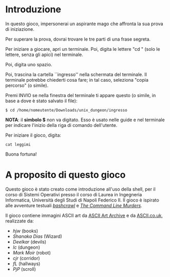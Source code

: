 # Introduzione

In questo gioco, impersonerai un aspirante mago che affronta la sua prova di iniziazione.

Per superare la prova, dovrai trovare le tre parti di una frase segreta.

Per iniziare a giocare, apri un terminale. Poi, digita le lettere "cd " (solo le lettere, senza gli apici) nel terminale.

Poi, digita uno spazio.

Poi, trascina la cartella ``ingresso'' nella schermata del terminale. Il terminale potrebbe chiederti cosa fare; in tal caso, seleziona "copia percorso" (o simile).

Premi INVIO se nella finestra del terminale ti appare questo
(o simile, in base a dove è stato salvato il file):

```
$ cd /home/nomeutente/Downloads/unix_dungeon/ingresso
```

**NOTA**: il **simbolo $** non va digitato. Esso è usato nelle guide e nel terminale per indicare l'inizio della riga di comando dell'utente. 

Per iniziare il gioco, digita:

```
cat leggimi
```

Buona fortuna!



# A proposito di questo gioco

Questo gioco è stato creato come introduzione all'uso della shell, per il corso di Sistemi Operativi presso il corso di Laurea in Ingegneria Informatica, Università degli Studi di Napoli Federico II. Il gioco è ispirato alle avventure testuali [*bashcrawl*](https://gitlab.com/slackermedia/bashcrawl) e [*The Command Line Murders*](https://github.com/veltman/clmystery).

Il gioco contiene immagini ASCII art da [ASCII Art Archive](https://www.asciiart.eu) e da [ASCII.co.uk](https://ascii.co.uk), realizzate da:
- *hjw* 		(books)
- *Shanaka Dias*	(Wizard)
- *Deelkar*	(devils)
- *lc*		(dungeon)
- *Mark Moir*	(robot)
- *cjr*		(corridor)
- *fL*		(hallways)
- *PjP*		(scroll)

